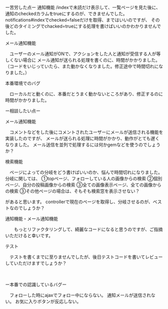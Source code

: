 
ー苦労した点ー
通知機能
  /indexで未読だけ表示して、一覧ページを見た後に、通知のcheckedカラムをtrueにするのが、できませんでした。
  notifications#indexでchecked=falseだけを取得、まではいいのですが、
  その後どのタイミングでchacked=trueにする処理を書けばいいのかわかりませんでした。
  
メール通知機能

　ユーザーのメール通知がONで、アクションをした人と通知が受信する人が等しくない場合に
 メール通知が送られる処理を書くのに、時間がかかりました。
 （コードをいじっていたら、また動かなくなりました。修正途中で時間切れになりました。）
  

本番環境でのバグ

　ローカルだと動くのに、本番だとうまく動かないところがあり、修正するのに時間がかかりました。
 

ー相談したい点ー

メール通知機能

　コメントなどをした後にコメントされたユーザーにメールが送信される機能を実装したのですが、
 メールが送られる処理に時間がかかり、動作がとても遅くなりました。
 メール送信を並列で処理するには何かgemなどを使うのでしょうか？
 
検索機能

　ページによっての分岐をどう書けばいいのか、悩んで時間切れになりました。
 分岐に関しては、
①topページ、フォローしている人の画像からの検索
②個別ページ、自分の投稿画像からの検索
③全ての画像表示ページ、全ての画像からの検索
③その他ページの場合は、そもそも検索窓を表示させない？

があると思います。
controllerで現在のページを取得し、分岐させるのが、ベストなのでしょうか？
 　　
  
通知機能・メール通知機能

　　もっとリファクタリングして、綺麗なコードになると思うのですが、ご指摘いただけると幸いです。
  
テスト

　テストを書くまでに至りませんでしたが、後日テストコードを書いてレビューしていただけますでしょうか？
  
　
  
ー本番での認識しているバグー

  　フォローした時にajaxでフォロー中にならない。
    通知メールが送信されない。
    お気に入りボタンが反応しない。
    
   
